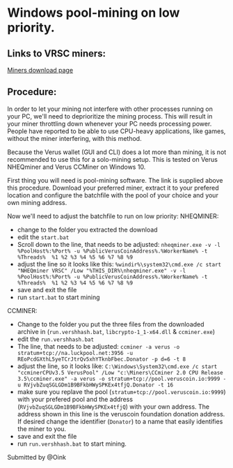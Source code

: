 # Windows pool-mining on low priority.
## Links to VRSC miners:
[Miners download page](https://veruscoin.io/getVRSC.html#download)
## Procedure:
In order to let your mining not interfere with other processes running on your PC, we'll need to deprioritize
the mining process. This will result in your miner throttling down whenever your PC needs processing power.
People have reported to be able to use CPU-heavy applications, like games, without the miner interfering, with
this method.

Because the Verus wallet (GUI and CLI) does a lot more than mining, it is not recommended to use this for a
solo-mining setup. This is tested on Verus NHEQminer and Verus CCMiner on Windows 10.

First thing you will need is pool-mining software. The link is supplied above this procedure. Download your
preferred miner, extract it to your prefered location and configure the batchfile with the pool of your choice
and your own mining address.

Now we'll need to adjust the batchfile to run on low priority:
NHEQMINER:
  - change to the folder you extracted the download
  - edit the `start.bat`
  - Scroll down to the line, that needs to be adjusted:
      `nheqminer.exe -v -l %PoolHost%:%Port% -u %PublicVerusCoinAddress%.%WorkerName% -t %Threads%  %1 %2 %3 %4 %5 %6 %7 %8 %9`
  - adjust the line so it looks like this:
      `%windir%\system32\cmd.exe /c start "NHEQminer VRSC" /Low "%THIS_DIR%\nheqminer.exe" -v -l %PoolHost%:%Port% -u %PublicVerusCoinAddress%.%WorkerName% -t %Threads%  %1 %2 %3 %4 %5 %6 %7 %8 %9`
  - save and exit the file
  - run `start.bat` to start mining

CCMINER:
  - Change to the folder you put the three files from the downloaded archive in (`run.vershhash.bat`, `libcrypto-1_1-x64.dll` & `ccminer.exe`)
  - edit the `run.vershhash.bat`
  - The line, that needs to be adjusted:
      `ccminer -a verus -o stratum+tcp://na.luckpool.net:3956 -u REoPcdGXthL5yeTCrJtrQv5xhYTknbFbec.Donator -p d=6 -t 8`
  - adjust the line, so it looks like:
      `C:\Windows\System32\cmd.exe /c start "ccminerCPUv3.5 VerusPool" /Low "c:\Miners\CCminer 2.0 CPU Release 3.5\ccminer.exe" -a verus -o stratum+tcp://pool.veruscoin.io:9999 -u RVjvbZuqSGLGDm1B9BFkbHWySPKEx4tfjQ.Donator -t 16`
  - make sure you replave the pool (`stratum+tcp://pool.veruscoin.io:9999`) with your prefered pool and the address
    (`RVjvbZuqSGLGDm1B9BFkbHWySPKEx4tfjQ`) with your own address. The address shown in this line is the veruscoin
    foundation donation address. If desired change the identifier (`Donator`) to a name that easily identifies the
    miner to you.
  - save and exit the file
  - run `run.vershhash.bat` to start mining.

Submitted by @Oink
